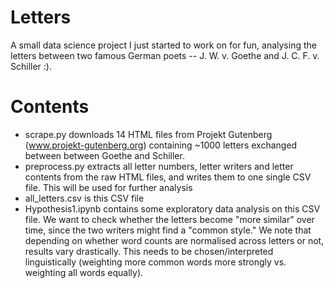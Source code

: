 # Letters
A small data science project I just started to work on for fun, analysing the letters between two famous German poets -- J. W. v. Goethe and J. C. F. v. Schiller :).

# Contents
- scrape.py downloads 14 HTML files from Projekt Gutenberg (www.projekt-gutenberg.org) containing ~1000 letters exchanged between between Goethe and Schiller.
- preprocess.py extracts all letter numbers, letter writers and letter contents from the raw HTML files, and writes them to one single CSV file. This will be used for further analysis
- all_letters.csv is this CSV file
- Hypothesis1.ipynb contains some exploratory data analysis on this CSV file. We want to check whether the letters become "more similar" over time, since the two writers might find a "common style." We note that depending on whether word counts are normalised across letters or not, results vary drastically. This needs to be chosen/interpreted linguistically (weighting more common words more strongly vs. weighting all words equally).
